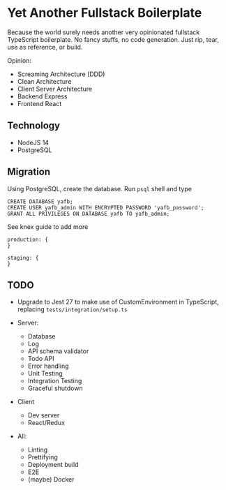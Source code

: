 # Yet Another Fullstack Boilerplate

Because the world surely needs another very opinionated fullstack TypeScript boilerplate. No fancy stuffs, no code generation. Just rip, tear, use as reference, or build.

Opinion:
- Screaming Architecture (DDD)
- Clean Architecture
- Client Server Architecture
- Backend Express
- Frontend React

## Technology

- NodeJS 14
- PostgreSQL 

## Migration

Using PostgreSQL, create the database. Run `psql` shell and type

```
CREATE DATABASE yafb;
CREATE USER yafb_admin WITH ENCRYPTED PASSWORD 'yafb_password';
GRANT ALL PRIVILEGES ON DATABASE yafb TO yafb_admin;
```

See knex guide to add more

```
production: {
}

staging: {
}
```

## TODO

- Upgrade to Jest 27 to make use of CustomEnvironment in TypeScript, replacing `tests/integration/setup.ts`

- Server:
  - Database
  - Log
  - API schema validator
  - Todo API
  - Error handling
  - Unit Testing
  - Integration Testing
  - Graceful shutdown

- Client
  - Dev server
  - React/Redux

- All:
  - Linting
  - Prettifying
  - Deployment build
  - E2E
  - (maybe) Docker
